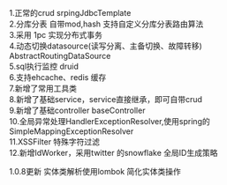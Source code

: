 1.正常的crud srpingJdbcTemplate <br/>
2.分库分表 自带mod,hash   支持自定义分库分表路由算法<br/>
3.采用 1pc 实现分布式事务<br/>
4.动态切换datasource(读写分离、主备切换、故障转移) AbstractRoutingDataSource<br/>
5.sql执行监控 druid<br/>
6.支持ehcache、redis 缓存<br/>
7.新增了常用工具类 <br/>
8.新增了基础service，service直接继承，即可自带crud<br/>
9.新增了基础controller baseController<br/>
10.全局异常处理HandlerExceptionResolver,使用spring的SimpleMappingExceptionResolver<br/>
11.XSSFilter 特殊字符过滤<br/>
12.新增IdWorker，采用twitter 的snowflake 全局ID生成策略 <br/>

1.0.8更新 实体类解析使用lombok 简化实体类操作<br/>
